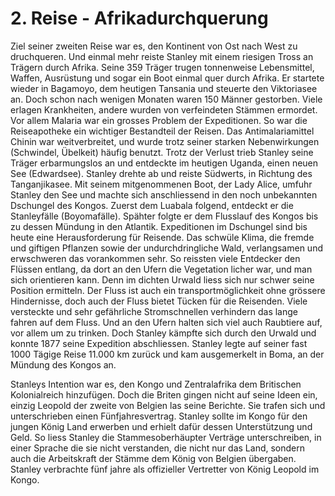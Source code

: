 # 2. Reise - Afrikadurchquerung
Ziel seiner zweiten Reise war es, den Kontinent von Ost nach West zu druchqueren. Und einmal mehr reiste Stanley mit einem riesigen Tross an Trägern durch Afrika. Seine 359 Träger trugen tonnenweise Lebensmittel, Waffen, Ausrüstung und sogar ein Boot einmal quer durch Afrika. 
Er startete wieder in Bagamoyo, dem heutigen Tansania und steuerte den Viktoriasee an. Doch schon nach wenigen Monaten waren 150 Männer gestorben. Viele erlagen Krankheiten, andere wurden von verfeindeten Stämmen ermordet. Vor allem Malaria war ein grosses Problem der Expeditionen. So war die Reiseapotheke ein wichtiger Bestandteil der Reisen. Das Antimalariamittel Chinin war weitverbreitet, und wurde trotz seiner starken Nebenwirkungen (Schwindel, Übelkeit) häufig benutzt. 
Trotz der Verlust trieb Stanley seine Träger erbarmungslos an und entdeckte im heutigen Uganda, einen neuen See (Edwardsee). Stanley drehte ab und reiste Südwerts, in Richtung des Tanganjikasee. Mit seinem mitgenommenen Boot, der Lady Alice, umfuhr Stanley den See und machte sich anschliessend in den noch unbekannten Dschungel des Kongos. Zuerst dem Luabala folgend, entdeckt er die Stanleyfälle (Boyomafälle). Spähter folgte er dem Flusslauf des Kongos bis zu dessen Mündung in den Atlantik. 
Expeditionen im Dschungel sind bis heute eine Herausforderung für Reisende. Das schwüle Klima, die fremde und giftigen Pflanzen sowie der undurchdringliche Wald, verlangsamen und erwschweren das vorankommen sehr. So reissten viele Entdecker den Flüssen entlang, da dort an den Ufern die Vegetation licher war, und man sich orientieren kann. Denn im dichten Urwald liess sich nur schwer seine Position ermitteln. Der Fluss ist auch ein transportmöglichkeit ohne grössere Hindernisse, doch auch der Fluss bietet Tücken für die Reisenden. Viele versteckte und sehr gefährliche Stromschnellen verhindern das lange fahren auf dem Fluss. Und an den Ufern halten sich viel auch Raubtiere auf, vor allem um zu trinken. Doch Stanley kämpfte sich durch den Urwald und konnte 1877 seine Expedition abschliessen. 
Stanley legte auf seiner fast 1000 Tägige Reise 11.000 km zurück und kam ausgemerkelt in Boma, an der Mündung des Kongos an. 

Stanleys Intention war es, den Kongo und Zentralafrika dem Britischen Kolonialreich hinzufügen. Doch die Briten gingen nicht auf seine Ideen ein, einzig Leopold der zweite von Belgien las seine Berichte. Sie trafen sich und unterschrieben einen Fünfjahresvertrag. Stanley sollte im Kongo für den jungen König Land erwerben und erhielt dafür dessen Unterstützung und Geld. So liess Stanley die Stammesoberhäupter Verträge unterschreiben, in einer Sprache die sie nicht verstanden, die nicht nur das Land, sondern auch die Arbeitskraft der Stämme dem König von Belgien übergaben. Stanley verbrachte fünf jahre als offizieller Vertretter von König Leopold im Kongo. 
